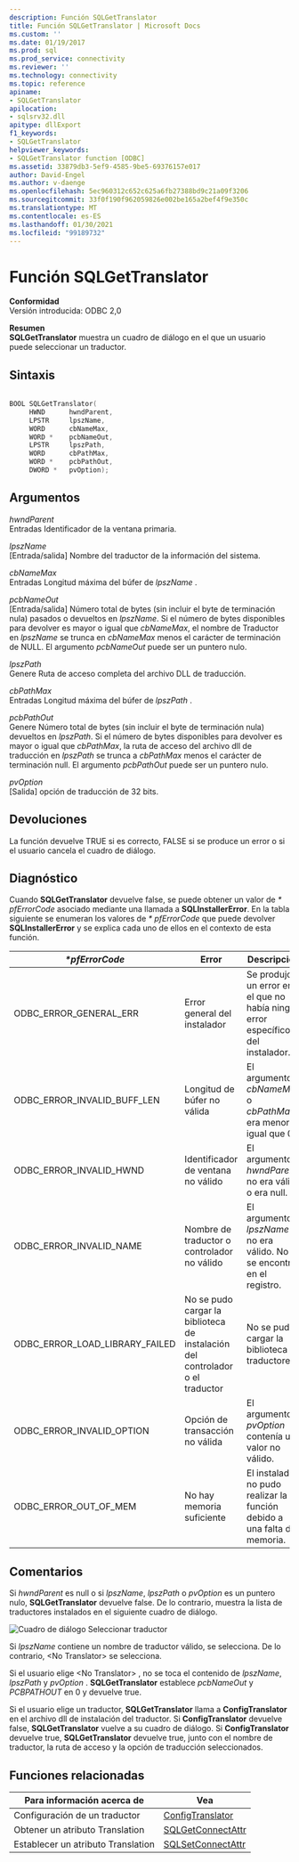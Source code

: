 ```yaml
---
description: Función SQLGetTranslator
title: Función SQLGetTranslator | Microsoft Docs
ms.custom: ''
ms.date: 01/19/2017
ms.prod: sql
ms.prod_service: connectivity
ms.reviewer: ''
ms.technology: connectivity
ms.topic: reference
apiname:
- SQLGetTranslator
apilocation:
- sqlsrv32.dll
apitype: dllExport
f1_keywords:
- SQLGetTranslator
helpviewer_keywords:
- SQLGetTranslator function [ODBC]
ms.assetid: 33879db3-5ef9-4585-9be5-69376157e017
author: David-Engel
ms.author: v-daenge
ms.openlocfilehash: 5ec960312c652c625a6fb27388bd9c21a09f3206
ms.sourcegitcommit: 33f0f190f962059826e002be165a2bef4f9e350c
ms.translationtype: MT
ms.contentlocale: es-ES
ms.lasthandoff: 01/30/2021
ms.locfileid: "99189732"
---
```

# <a name="sqlgettranslator-function"></a>Función SQLGetTranslator
**Conformidad**  
 Versión introducida: ODBC 2,0  
  
 **Resumen**  
 **SQLGetTranslator** muestra un cuadro de diálogo en el que un usuario puede seleccionar un traductor.  
  
## <a name="syntax"></a>Sintaxis  
  
```cpp  
  
BOOL SQLGetTranslator(  
     HWND      hwndParent,  
     LPSTR     lpszName,  
     WORD      cbNameMax,  
     WORD *    pcbNameOut,  
     LPSTR     lpszPath,  
     WORD      cbPathMax,  
     WORD *    pcbPathOut,  
     DWORD *   pvOption);  
```  
  
## <a name="arguments"></a>Argumentos  
 *hwndParent*  
 Entradas Identificador de la ventana primaria.  
  
 *lpszName*  
 [Entrada/salida] Nombre del traductor de la información del sistema.  
  
 *cbNameMax*  
 Entradas Longitud máxima del búfer de *lpszName* .  
  
 *pcbNameOut*  
 [Entrada/salida] Número total de bytes (sin incluir el byte de terminación nula) pasados o devueltos en *lpszName*. Si el número de bytes disponibles para devolver es mayor o igual que *cbNameMax*, el nombre de Traductor en *lpszName* se trunca en *cbNameMax* menos el carácter de terminación de NULL. El argumento *pcbNameOut* puede ser un puntero nulo.  
  
 *lpszPath*  
 Genere Ruta de acceso completa del archivo DLL de traducción.  
  
 *cbPathMax*  
 Entradas Longitud máxima del búfer de *lpszPath* .  
  
 *pcbPathOut*  
 Genere Número total de bytes (sin incluir el byte de terminación nula) devueltos en *lpszPath*. Si el número de bytes disponibles para devolver es mayor o igual que *cbPathMax*, la ruta de acceso del archivo dll de traducción en *lpszPath* se trunca a *cbPathMax* menos el carácter de terminación null. El argumento *pcbPathOut* puede ser un puntero nulo.  
  
 *pvOption*  
 [Salida] opción de traducción de 32 bits.  
  
## <a name="returns"></a>Devoluciones  
 La función devuelve TRUE si es correcto, FALSE si se produce un error o si el usuario cancela el cuadro de diálogo.  
  
## <a name="diagnostics"></a>Diagnóstico  
 Cuando **SQLGetTranslator** devuelve false, se puede obtener un valor de *\* pfErrorCode* asociado mediante una llamada a **SQLInstallerError**. En la tabla siguiente se enumeran los valores de *\* pfErrorCode* que puede devolver **SQLInstallerError** y se explica cada uno de ellos en el contexto de esta función.  
  
|*\*pfErrorCode*|Error|Descripción|  
|---------------------|-----------|-----------------|  
|ODBC_ERROR_GENERAL_ERR|Error general del instalador|Se produjo un error en el que no había ningún error específico del instalador.|  
|ODBC_ERROR_INVALID_BUFF_LEN|Longitud de búfer no válida|El argumento *cbNameMax* o *cbPathMax* era menor o igual que 0.|  
|ODBC_ERROR_INVALID_HWND|Identificador de ventana no válido|El argumento *hwndParent* no era válido o era null.|  
|ODBC_ERROR_INVALID_NAME|Nombre de traductor o controlador no válido|El argumento *lpszName* no era válido. No se encontró en el registro.|  
|ODBC_ERROR_LOAD_LIBRARY_FAILED|No se pudo cargar la biblioteca de instalación del controlador o el traductor|No se pudo cargar la biblioteca de traductores.|  
|ODBC_ERROR_INVALID_OPTION|Opción de transacción no válida|El argumento *pvOption* contenía un valor no válido.|  
|ODBC_ERROR_OUT_OF_MEM|No hay memoria suficiente|El instalador no pudo realizar la función debido a una falta de memoria.|  
  
## <a name="comments"></a>Comentarios  
 Si *hwndParent* es null o si *lpszName*, *lpszPath* o *pvOption* es un puntero nulo, **SQLGetTranslator** devuelve false. De lo contrario, muestra la lista de traductores instalados en el siguiente cuadro de diálogo.  
  
 ![Cuadro de diálogo Seleccionar traductor](../../../odbc/reference/syntax/media/ch23j.gif "CH23J")  
  
 Si *lpszName* contiene un nombre de traductor válido, se selecciona. De lo contrario, \<No Translator> se selecciona.  
  
 Si el usuario elige \<No Translator> , no se toca el contenido de *lpszName*, *lpszPath* y *pvOption* . **SQLGetTranslator** establece *pcbNameOut* y *PCBPATHOUT* en 0 y devuelve true.  
  
 Si el usuario elige un traductor, **SQLGetTranslator** llama a **ConfigTranslator** en el archivo dll de instalación del traductor. Si **ConfigTranslator** devuelve false, **SQLGetTranslator** vuelve a su cuadro de diálogo. Si **ConfigTranslator** devuelve true, **SQLGetTranslator** devuelve true, junto con el nombre de traductor, la ruta de acceso y la opción de traducción seleccionados.  
  
## <a name="related-functions"></a>Funciones relacionadas  
  
|Para información acerca de|Vea|  
|---------------------------|---------|  
|Configuración de un traductor|[ConfigTranslator](../../../odbc/reference/syntax/configtranslator-function.md)|  
|Obtener un atributo Translation|[SQLGetConnectAttr](../../../odbc/reference/syntax/sqlgetconnectattr-function.md)|  
|Establecer un atributo Translation|[SQLSetConnectAttr](../../../odbc/reference/syntax/sqlsetconnectattr-function.md)|
